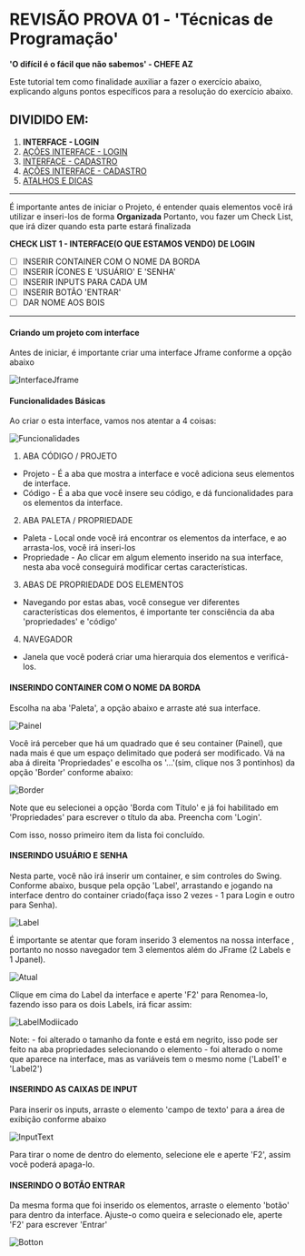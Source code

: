 # REVISÃO PROVA 01 - 'Técnicas de Programação' 

**'O difícil é o fácil que não sabemos' - CHEFE AZ**

Este tutorial tem como finalidade auxiliar a fazer o exercício abaixo, explicando alguns pontos específicos para a resolução do exercício abaixo.

## DIVIDIDO EM:
1. **INTERFACE - LOGIN**
2. [AÇÕES INTERFACE - LOGIN](02%20-%20AÇÕES%20INTERFACE%20-%20LOGIN.md)
3. [INTERFACE - CADASTRO](03%20-%20INTERFACE%20-CADASTRO.md)
4. [AÇÕES INTERFACE - CADASTRO](04%20-%20AÇÕES%20DA%20INTERFACE%20-%20CADASTRO.md)
5. [ATALHOS E DICAS](05%20-%20ATALHOS%20e%20DICAS.md)
---
É importante antes de iniciar o Projeto, é entender quais elementos você irá utilizar e inseri-los de forma <strong>Organizada</strong>
Portanto, vou fazer um Check List, que irá dizer quando esta parte estará finalizada

**CHECK LIST 1 - INTERFACE(O QUE ESTAMOS VENDO) DE LOGIN**
- [ ] INSERIR CONTAINER COM O NOME DA BORDA
- [ ] INSERIR ÍCONES E 'USUÁRIO' E 'SENHA'
- [ ] INSERIR INPUTS PARA CADA UM
- [ ] INSERIR BOTÃO 'ENTRAR'
- [ ] DAR NOME AOS BOIS

---

#### Criando um projeto com interface 
Antes de iniciar, é importante criar uma interface Jframe conforme a opção abaixo

![InterfaceJframe](img/01.png)


#### Funcionalidades Básicas
Ao criar o esta interface, vamos nos atentar a 4 coisas:

![Funcionalidades](img/02.png)


1. ABA CÓDIGO / PROJETO
  - Projeto - É a aba que mostra a interface e você adiciona seus elementos de interface.
  - Código - É a aba que você insere seu código, e dá funcionalidades para os elementos da interface.

2.  ABA PALETA / PROPRIEDADE
  - Paleta - Local onde você irá encontrar os elementos da interface, e ao arrasta-los, você irá inseri-los
  - Propriedade - Ao clicar em algum elemento inserido na sua interface, nesta aba você conseguirá modificar certas características.
  
3. ABAS DE PROPRIEDADE DOS ELEMENTOS
  - Navegando por estas abas, você consegue ver diferentes características dos elementos, é importante ter consciência da aba 'propriedades' e 'código'
  
4. NAVEGADOR
  - Janela que você poderá criar uma hierarquia dos elementos e verificá-los.
  
####  INSERINDO CONTAINER COM O NOME DA BORDA

Escolha na aba 'Paleta', a opção abaixo e arraste até sua interface.

![Painel](img/03.png)

Você irá perceber que há um quadrado que é seu container (Painel), que nada mais é que um espaço delimitado que poderá ser modificado.
Vá na aba á direita 'Propriedades' e escolha os '...'(sim, clique nos 3 pontinhos) da opção 'Border' conforme abaixo:

![Border](img/04.png)

Note que eu selecionei a opção 'Borda com Título' e já foi habilitado em 'Propriedades' para escrever o título da aba.
Preencha com 'Login'.

Com isso, nosso primeiro item da lista foi concluído.

####  INSERINDO USUÁRIO E SENHA

Nesta parte, você não irá inserir um container, e sim controles do Swing.
Conforme abaixo, busque pela opção 'Label', arrastando e jogando na interface dentro do container criado(faça isso 2 vezes - 1 para Login e outro para Senha).

![Label](img/05.png)

É importante se atentar que foram inserido 3 elementos na nossa interface , portanto no nosso navegador tem 3 elementos além do JFrame (2 Labels e 1 Jpanel).

![Atual](img/06.png)

Clique em cima do Label da interface e aperte 'F2' para Renomea-lo, fazendo isso para os dois Labels, irá ficar assim:

![LabelModiicado](img/07.png)

Note:
      - foi alterado o tamanho da fonte e está em negrito, isso pode ser feito na aba propriedades selecionando o elemento
      - foi alterado o nome que aparece na interface, mas as variáveis tem o mesmo nome ('Label1' e 'Label2')
      
####  INSERINDO AS CAIXAS DE INPUT

Para inserir os inputs, arraste o elemento 'campo de texto' para a área de exibição conforme abaixo

![InputText](img/08.png)

Para tirar o nome de dentro do elemento, selecione ele e aperte 'F2', assim você poderá apaga-lo.


####  INSERINDO O BOTÃO ENTRAR

Da mesma forma que foi inserido os elementos, arraste o elemento 'botão' para dentro da interface.
Ajuste-o como queira e selecionado ele, aperte 'F2' para escrever 'Entrar'

![Botton](img/08.png)
